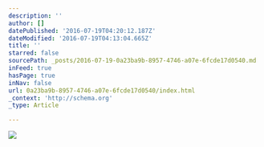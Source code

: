 ```yaml
---
description: ''
author: []
datePublished: '2016-07-19T04:20:12.187Z'
dateModified: '2016-07-19T04:13:04.665Z'
title: ''
starred: false
sourcePath: _posts/2016-07-19-0a23ba9b-8957-4746-a07e-6fcde17d0540.md
inFeed: true
hasPage: true
inNav: false
url: 0a23ba9b-8957-4746-a07e-6fcde17d0540/index.html
_context: 'http://schema.org'
_type: Article

---
```

![](https://the-grid-user-content.s3-us-west-2.amazonaws.com/6a26a0b1-eab8-4f50-a37f-6dcea39a85c0.jpg)